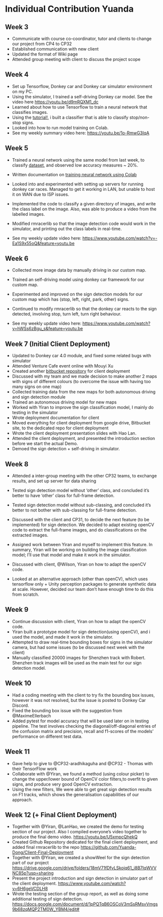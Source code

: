 # Individual Contribution Yuanda

## Week 3

* Communicate with course co-coordinator, tutor and clients to change our project from CP4 to CP32
* Established communication with new client
* Updated the format of Wiki page 
* Attended group meeting with client to discuss the project scope

## Week 4 

* Set up Tensorflow, Donkey car and Donkey car simulator environment on my PC. 
* Using the simulator, I trained a self-driving Donkey car model. See the video here https://youtu.be/d9mRQXM1_dc 
* Learned about how to use Tensorflow to train a neural network that classifies images. 
* Using the [tutorial!](https://www.tensorflow.org/tutorials/images/classification), i built a classifier that is able to classify stop/non-stop signs.
* Looked into how to run model training on Colab.
* See my weekly summary video here: https://youtu.be/1o-RmwG3IqA

## Week 5 

* Trained a neural network using the same model from last week, to classify [dataset](https://discordapp.com/channels/750412538637975633/753894317138903120/757404530915803177), and observed low accuracy measures ~ 20%. 

* Written documentation on [training neural network using Colab](https://bitbucket.org/RobertJia/comp3988_t17b_group1/wiki/Training%20neural%20network%20using%20google%20colab)

* Looked into and experimented with setting up servers for running donkey car races. Managed to get it working in LAN, but unable to host it on WAN due to ISP issues. 
* Implemented the code to classify a given directory of images, and write the class label on the image. Also, was able to produce a video from the labelled images.
* Modified rmracerlib so that the image detection code would work in the simulator, and printing out the class labels in real-time.  
* See my weekly update video here: https://www.youtube.com/watch?v=-Ea1S9x55oQ&feature=youtu.be

## Week 6 

* Collected more image data by manually driving in our custom map. 
* Trained an self-driving model using donkey car framework for our custom map. 
* Experimented and improved on the sign detection models for our custom map which has (stop, left, right, park, other) signs. 

* Continued to modify rmracerlib so that the donkey car reacts to the sign detected, involving stop, turn left, turn right behaviour. 
* See my weekly update video here: https://www.youtube.com/watch?v=hWSs6zBgu_s&feature=youtu.be

## Week 7 (Initial Client Deployment)

* Updated to Donkey car 4.0 module, and fixed some related bugs with simulator 
* Attended Venture Cafe event online with Mouyi Xu 
* Created another [bitbucket repository](https://bitbucket.org/Yuanda4228/comp3988-client-deployment/src/master/) for client deployment 
* Discussed with my team and we made decision to make another 2 maps with signs of different colours (to overcome the issue with having too many signs on one map)
* Collected training data from the new maps for both autonomous driving and sign detection module 
* Trained an autonomous driving model for new maps 
* Worked with Yiran to improve the sign classification model, I mainly do testing in the simulator
* Wrote deployment documentation for client 
* Moved everything for client deployment from google drive, Bitbucket site, to the dedicated repo for client deployment 
* Wrote the client deployment presentation slides with Hao Lan. 
* Attended the client deployment, and presented the introduction section before we start the actual Demo. 
* Demoed the sign detection + self-driving in simulator. 

## Week 8 

* Attended a inter-group meeting with the other CP32 teams, to exchange results, and set up server for data sharing 

* Tested sign detection model without ‘other’ class, and concluded it’s better to have ‘other’ class for full-frame detection. 
* Tested sign detection model without sub-classing, and concluded it’s better to not bother with sub-classing for full-frame detection. 
* Discussed with the client and CP31, to decide the next feature (to be implemented) for sign detection. We decided to adapt existing openCV code to extract the full-frame images, and do classifications on the extracted images. 
* Assigned work between Yiran and myself to implement this feature. In summary, Yiran will be working on building the image classification model; I’ll use that model and make it work in the simulator. 
* Discussed with client, @Wilson, Yiran on how to adapt the openCV code. 
* Looked at an alternative approach (other than openCV), which uses tensorflow only + Unity perception packages to generate synthetic data at scale. However, decided our team don’t have enough time to do this from scratch. 

## Week 9 

* Continue discussion with client, Yiran on how to adapt the openCV code. 
* Yiran built a prototype model for sign detection(using openCV), and i used the model, and made it work in the simulator.
* Attempted to draw real-time bounding boxes for signs in the simulator camera, but had some issues (to be discussed next week with the client)
* Manually classified 20000 images for Shenzhen track with Robert. Shenzhen track images will be used as the main test for our sign detection model.

## Week 10 

* Had a coding meeting with the client to try fix the bounding box issues, however it was not resolved, but the issue is posted to Donkey Car Discord. 
* Fixed the bounding box issue with the suggestion from @MaximeEllerbach
* Added pytest for model accuracy that will be used later on in testing pipeline. The test involves checking the diagonal/off-diagonal entries of the confusion matrix and precision, recall and f1-scores of the models’ performance on different test data.  

## Week 11

* Gave help to give to @CP32-aradhikaguha  and @CP32 - Thomas with their TensorFlow work
* Collaborate with @Yiran, we found a method (using colour picker) to change the upper/lower bound of OpenCV color filters,to overfit to given signs, and produce very good OpenCV extraction. 
* Using the new filters, We were able to get great sign detection results on F1 tracks, which shows the generalisation capabilities of our approach. 

## Week 12 (+ Final Client Deployment)

* Together with @Yiran, @LanHao, we created the demo for testing section of our project. Also I compiled everyone’s video together to produce the final demo video. https://youtu.be/U5xmpcQhekQ
* Created Github Repository dedicated for the final client deployment, and added final rmracerlib to the repo https://github.com/Yuanda-Dong/Client-Final-Deployment
* Together with @Yiran, we created a showWeel for the sign detection part of our project https://drive.google.com/drive/folders/18mV71fDfvLSkojq61_i8B7IqWVVNC85p?usp=sharing
* Present the project introduction and sign detection in simulator part of the client deployment. https://www.youtube.com/watch?v=6H6geVCDLH8
* Wrote the testing section of the group report, as well as doing some additional testing of sign detection.  https://docs.google.com/document/d/1pPQTqB6OSCoV3mSsRMsvVmgs9b68zqMQP2TM0W_YBM4/edit#













